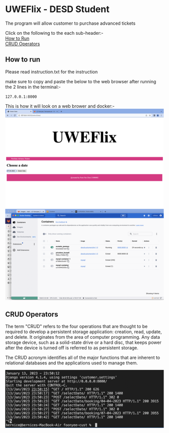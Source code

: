 # UWEFlix - DESD Student
The program will allow customer to purchase advanced tickets<br />

Click on the following to the each sub-header:-  
[How to Run](#how-to-run)<br />
[CRUD Operators](#crud-operators)<br />

## How to run
Please read instruction.txt for the instruction

make sure to copy and paste the below to the web browser after running the 2 lines in the terminal:- 
```
127.0.0.1:8000
```
This is how it will look on a web brower and docker:-
![foonyeecust](images/foonyeecust.png)
![foonyeecust](images/docker.png)

## CRUD Operators
The term "CRUD" refers to the four operations that are thought to be required to develop a persistent storage application: creation, read, update, and delete. It originates from the area of computer programming. Any data storage device, such as a solid-state drive or a hard disc, that keeps power after the device is turned off is referred to as persistent storage.

The CRUD acronym identifies all of the major functions that are inherent to relational databases and the applications used to manage them.


![sc](images/sc.png)
